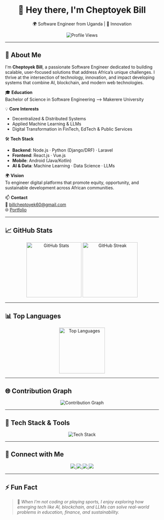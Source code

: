 <h1 align="center">👋 Hey there, I'm Cheptoyek Bill</h1>
<p align="center">🌍 Software Engineer from Uganda | 🚀 Innovation </p>

<p align="center">
  <img src="https://komarev.com/ghpvc/?username=bill-cheptoyek&label=Profile%20Views&color=0e75b6&style=flat" alt="Profile Views"/>
</p>

---

## 🚀 About Me

I'm **Cheptoyek Bill**, a passionate Software Engineer dedicated to building scalable, user-focused solutions that address Africa’s unique challenges. I thrive at the intersection of technology, innovation, and impact developing systems that combine AI, blockchain, and modern web technologies.

🎓 **Education**  
Bachelor of Science in Software Engineering —> Makerere University

💡 **Core Interests**  
- Decentralized & Distributed Systems  
- Applied Machine Learning & LLMs  
- Digital Transformation in FinTech, EdTech & Public Services

🛠️ **Tech Stack**  
- **Backend**: Node.js · Python (Django/DRF) · Laravel  
- **Frontend**: React.js · Vue.js  
- **Mobile**: Android (Java/Kotlin)  
- **AI & Data**: Machine Learning · Data Science · LLMs

🌍 **Vision**  
To engineer digital platforms that promote equity, opportunity, and sustainable development across African communities.

📫 **Contact**  
📧 [billcheptoyek60@gmail.com](mailto:billcheptoyek60@gmail.com)  
🌐 [Portfolio](https://bill-cheptoyek.github.io/CHEPTOYEK-BILL/#home)

---

## 📈 GitHub Stats

<p align="center">
  <img src="https://github-readme-stats.vercel.app/api?username=bill-cheptoyek&show_icons=true&theme=radical" height="180" alt="GitHub Stats"/>
  <img src="https://github-readme-streak-stats.herokuapp.com/?user=bill-cheptoyek&theme=radical" height="180" alt="GitHub Streak"/>
</p>

---

## 📊 Top Languages

<p align="center">
  <img src="https://github-readme-stats.vercel.app/api/top-langs/?username=bill-cheptoyek&layout=compact&theme=radical" height="150" alt="Top Languages"/>
</p>

---

## 🌐 Contribution Graph

<p align="center">
  <img src="https://github-readme-activity-graph.vercel.app/graph?username=bill-cheptoyek&theme=react-dark&hide_border=true&area=true" alt="Contribution Graph"/>
</p>

---

## 🧰 Tech Stack & Tools

<p align="center">
  <img src="https://skillicons.dev/icons?i=python,java,js,react,nodejs,vue,laravel,androidstudio,jupyter,docker,git,github,vscode,postgres,mysql" alt="Tech Stack"/>
</p>

---

## 🔗 Connect with Me

<p align="center">
  <a href="https://www.linkedin.com/in/cheptoyekbill1" target="_blank">
    <img src="https://img.shields.io/badge/LinkedIn-0077B5?style=for-the-badge&logo=linkedin&logoColor=white"/>
  </a>
  <a href="https://stackoverflow.com/users/yourprofile" target="_blank">
    <img src="https://img.shields.io/badge/StackOverflow-FE7A16?style=for-the-badge&logo=stack-overflow&logoColor=white"/>
  </a>
  <a href="https://www.kaggle.com/cheptoyekbill" target="_blank">
    <img src="https://img.shields.io/badge/Kaggle-20BEFF?style=for-the-badge&logo=kaggle&logoColor=white"/>
  </a>
  <a href="https://twitter.com/trojan__bill" target="_blank">
    <img src="https://img.shields.io/badge/Twitter-1DA1F2?style=for-the-badge&logo=twitter&logoColor=white"/>
  </a>
</p>

---

## ⚡ Fun Fact

> 🧠 *When I’m not coding or playing sports, I enjoy exploring how emerging tech like AI, blockchain, and LLMs can solve real-world problems in education, finance, and sustainability.*

